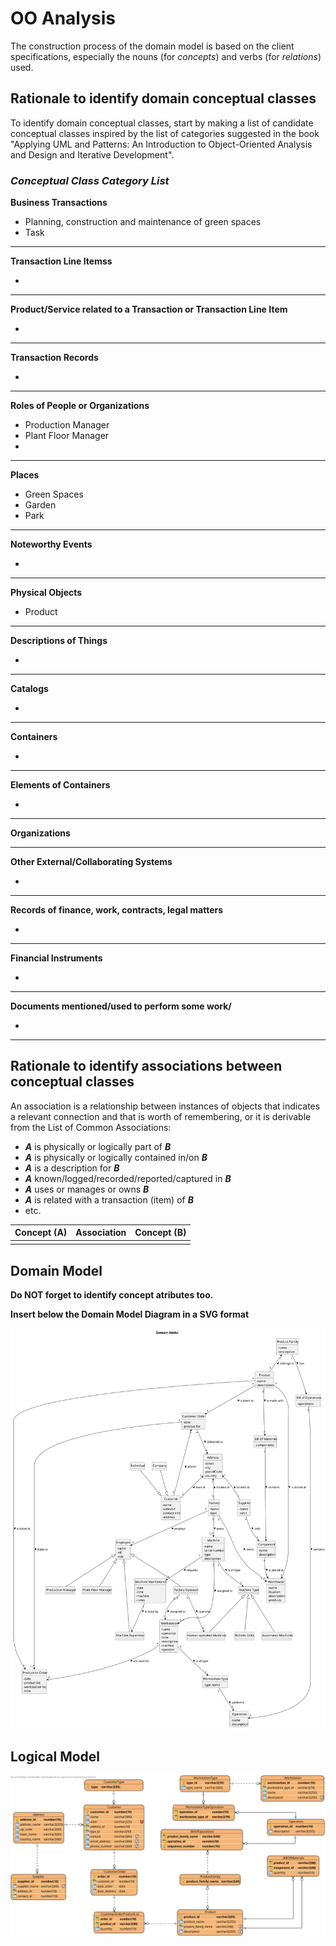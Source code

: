 # OO Analysis

The construction process of the domain model is based on the client specifications, especially the nouns (for
_concepts_) and verbs (for _relations_) used.

## Rationale to identify domain conceptual classes

To identify domain conceptual classes, start by making a list of candidate conceptual classes inspired by the list of
categories suggested in the book "Applying UML and Patterns: An Introduction to Object-Oriented Analysis and Design and
Iterative Development".

### _Conceptual Class Category List_

**Business Transactions**

* Planning, construction and maintenance of green spaces
* Task

---

**Transaction Line Itemss**

*

---

**Product/Service related to a Transaction or Transaction Line Item**

*

---

**Transaction Records**

*

---  

**Roles of People or Organizations**

* Production Manager
* Plant Floor Manager
* 

---

**Places**

* Green Spaces
* Garden
* Park

---

**Noteworthy Events**

* 

---

**Physical Objects**

* Product

---

**Descriptions of Things**

*

---

**Catalogs**

*

---

**Containers**

* 

---

**Elements of Containers**

* 

---

**Organizations**



---

**Other External/Collaborating Systems**

*

---

**Records of finance, work, contracts, legal matters**

* 

---

**Financial Instruments**

*

---

**Documents mentioned/used to perform some work/**

*

---

## Rationale to identify associations between conceptual classes

An association is a relationship between instances of objects that indicates a relevant connection and that is worth of
remembering, or it is derivable from the List of Common Associations:

- **_A_** is physically or logically part of **_B_**
- **_A_** is physically or logically contained in/on **_B_**
- **_A_** is a description for **_B_**
- **_A_** known/logged/recorded/reported/captured in **_B_**
- **_A_** uses or manages or owns **_B_**
- **_A_** is related with a transaction (item) of **_B_**
- etc.


| Concept (A) 		 | Association   	 | Concept (B) |
|----------------|:---------------:|------------:|
|                |                 |             |


## Domain Model

**Do NOT forget to identify concept atributes too.**

**Insert below the Domain Model Diagram in a SVG format**

![Domain Model](svg/domain-data-model-puml.svg)

## Logical Model

![Logical Model](svg/logical-data-model.svg)
